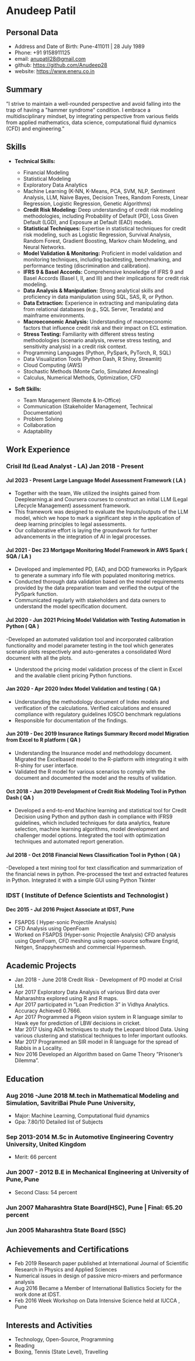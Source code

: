 # Anudeep Patil
## Personal Data
- Address and Date of Birth: Pune-411011 | 28 July 1989
- Phone: +91 9158911125
- email: anupatil28@gmail.com
- github: https://github.com/Anudeep28
- website: https://www.eneru.co.in
## Summary
”I strive to maintain a well-rounded perspective and avoid falling into the trap of having
a "hammer syndrome" condition. I embrace a multidisciplinary mindset, by integrating
perspective from various fields from applied mathematics, data science, computational
fluid dynamics (CFD) and engineering.”
## Skills
* **Technical Skills:**
    * Financial Modeling
    * Statistical Modeling
    * Exploratory Data Analytics
    * Machine Learning (K-NN, K-Means, PCA, SVM, NLP, Sentiment Analysis, LLM, Naive Bayes, Decision Trees, Random Forests, Linear Regression, Logistic Regression, Genetic Algorithms)
    * **Credit Risk Modeling:** Deep understanding of credit risk modeling methodologies, including Probability of Default (PD), Loss Given Default (LGD), and Exposure at Default (EAD) models.
    * **Statistical Techniques:** Expertise in statistical techniques for credit risk modeling, such as Logistic Regression, Survival Analysis, Random Forest, Gradient Boosting, Markov chain Modeling, and Neural Networks.
    * **Model Validation & Monitoring:** Proficient in model validation and monitoring techniques, including backtesting, benchmarking, and performance testing (discrimination and calibration).
    * **IFRS 9 & Basel Accords:** Comprehensive knowledge of IFRS 9 and Basel Accords (Basel I, II, and III) and their implications for credit risk modeling.
    * **Data Analysis & Manipulation:** Strong analytical skills and proficiency in data manipulation using SQL, SAS, R, or Python.
    * **Data Extraction:** Experience in extracting and manipulating data from relational databases (e.g., SQL Server, Teradata) and mainframe environments.
    * **Macroeconomic Analysis:** Understanding of macroeconomic factors that influence credit risk and their impact on ECL estimation.
    * **Stress Testing:** Familiarity with different stress testing methodologies (scenario analysis, reverse stress testing, and sensitivity analysis) in a credit risk context.
    * Programming Languages (Python, PySpark, PyTorch, R, SQL)
    * Data Visualization Tools (Python Dash, R Shiny, Streamlit)
    * Cloud Computing (AWS)
    * Stochastic Methods (Monte Carlo, Simulated Annealing)
    * Calculus, Numerical Methods, Optimization, CFD

* **Soft Skills:**
    * Team Management (Remote & In-Office)
    * Communication (Stakeholder Management, Technical Documentation)
    * Problem Solving
    * Collaboration
    * Adaptability

## Work Experience
### Crisil ltd (Lead Analyst - LA) Jan 2018 - Present
#### Jul 2023 - Present Large Language Model Assessment Framework ( LA )
- Together with the team, We utilized the insights gained from Deeplearning.ai and Coursera courses to construct an initial LLM (Legal Lifecycle Management) assessment framework.
- This framework was designed to evaluate the Inputs/outputs of the LLM model, which
we hope to mark a significant step in the application of deep learning principles to legal
assessments.
- Our collaborative effort is laying the groundwork for further advancements in the integration of AI in legal processes.
#### Jul 2021 - Dec 23 Mortgage Monitoring Model Framework in AWS Spark ( SQA / LA )
- Developed and implemented PD, EAD, and DOD frameworks in PySpark to generate a
summary info file with populated monitoring metrics.
- Conducted thorough data validation based on the model requirements provided by the
data preparation team and verified the output of the PySpark function.
- Communicated regularly with stakeholders and data owners to understand the model
specification document.
#### Jul 2020 - Jun 2021 Pricing Model Validation with Testing Automation in Python ( QA )
-Developed an automated validation tool and incorporated calibration functionality and
model parameter testing in the tool which generates scenario plots respectively and
auto-generates a consolidated Word document with all the plots.
- Understood the pricing model validation process of the client in Excel and the available
client pricing Python functions.
#### Jan 2020 - Apr 2020 Index Model Validation and testing ( QA )
- Understanding the methodology document of Index models and verification of the calculations. Verified calculations and ensured compliance with regulatory guidelines IOSCO benchmark regulations
- Responsible for documentation of the findings.
#### Jun 2019 - Dec 2019 Insurance Ratings Summary Record model Migration from Excel to R platform ( QA )
- Understanding the Insurance model and methodology document. Migrated the Excelbased model to the R-platform with integrating it with R-shiny for user interface.
- Validated the R model for various scenarios to comply with the document and documented the model and the results of validation.
#### Oct 2018 - Jun 2019 Development of Credit Risk Modeling Tool in Python Dash ( QA )
- Developed a end-to-end Machine learning and statistical tool for Credit Decision using
Python and python dash in compliance with IFRS9 guidelines, which included techniques
for data analytics, feature selection, machine learning algorithms, model development
and challenger model options. Integrated the tool with optimization techniques and
automated report generation.
#### Jul 2018 - Oct 2018 Financial News Classification Tool in Python ( QA )
-Developed a text mining tool for text classification and summarization of the financial
news in python. Pre-processed the text and extracted features in Python. Integrated it
with a simple GUI using Python Tkinter
### IDST ( Institute of Defence Scientists and Technologist )
#### Dec 2015 - Jul 2016 Project Associate at IDST, Pune
- FSAPDS ( Hyper-sonic Projectile Analysis)
- CFD Analysis using OpenFoam
- Worked on FSAPDS (Hyper-sonic Projectile Analysis) CFD analysis using OpenFoam, CFD
meshing using open-source software Engrid, Netgen, Snappyhexmesh and commercial Hypermesh.
## Academic Projects
- Jan 2018 - June 2018 Credit Risk - Development of PD model at Crisil Ltd.
- Apr 2017 Exploratory Data Analysis of various Bird data over Maharashtra explored
using R and R maps.
- Apr 2017 participated in ”Loan Prediction 3” in Vidhya Analytics. Accuracy Achieved
0.7666.
- Apr 2017 Programmed a Pigeon vision system in R language similar to Hawk eye
for prediction of LBW decisions in cricket.
- Mar 2017 Using ADA techniques to study the Leopard blood Data. Using various
clustering and statistical techniques to Infer important outlooks.
- Mar 2017 Programmed an SIR model in R language for the spread of Rabbis in
a Locality.
- Nov 2016 Developed an Algorithm based on Game Theory ”Prisoner’s Dilemma”.
## Education
### Aug 2016 -June 2018 M.tech in Mathematical Modeling and Simulation, SavitriBai Phule Pune University,
- Major: Machine Learning, Computational fluid dynamics
- Gpa: 7.80/10 Detailed list of Subjects
### Sep 2013-2014 M.Sc in Automotive Engineering Coventry University, United Kingdom
- Merit: 66 percent
### Jun 2007 - 2012 B.E in Mechanical Engineering at University of Pune, Pune
- Second Class: 54 percent
### Jun 2007 Maharashtra State Board(HSC), Pune | Final: 65.20 percent
### Jun 2005 Maharashtra State Board (SSC)
## Achievements and Certifications
- Feb 2019 Research paper published at International Journal of Scientific Research in Physics and Applied Sciences
- Numerical issues in design of passive micro-mixers and performance analysis
- Aug 2016 Became a Member of International Ballistics Society for the work done at IDST.
- Feb 2016 Week Workshop on Data Intensive Science held at IUCCA , Pune
## Interests and Activities
- Technology, Open-Source, Programming
- Reading
- Boxing, Tennis (State Level), Travelling